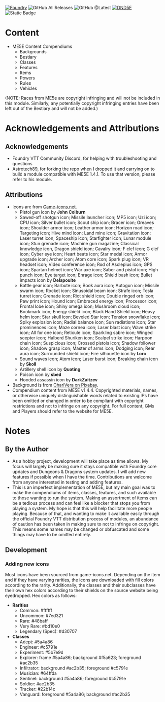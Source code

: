 [![Foundry](https://img.shields.io/badge/Foundry%40CompatibleCore-v12-brightgreen)](https://foundryvtt.com/)
![GitHub All Releases](https://img.shields.io/github/downloads/sparkcity/fvtt-me5e/total)
![GitHub @Latest](https://img.shields.io/github/downloads/sparkcity/fvtt-me5e/latest/total)
[![DND5E](https://img.shields.io/badge/DnD5E-3.3.1-red)](https://gitlab.com/foundrynet/dnd5e)
![Static Badge](https://img.shields.io/badge/ME5E-1.4.4-blue)

# Content

- ME5E Content Compendiums
  - Backgrounds
  - Bestiary
  - Classes
  - Features
  - Items
  - Powers
  - Rules
  - Vehicles

(NOTE: Races from ME5e are copyright infringing and will not be included in this module. Similarly, any potentially copyright infringing entries have been left out of the Bestiary and will not be added.)

# Acknowledgements and Attributions

## Acknowledgements

- Foundry VTT Community Discord, for helping with troubleshooting and questions
- Astrotech89, for forking the repo when I dropped it and carrying on to build a module compatible with ME5E 1.4.1. To use that version, please refer to his module.

## Attributions

- Icons are from [Game-icons.net](https://game-icons.net/).
  - Pistol gun icon by **John Colburn**
  - Sawed-off shotgun icon; Missile launcher icon; MP5 icon; Uzi icon; CPU icon; Silver bullet icon; Scout ship icon; Bracer icon; Greaves icon; Shoulder armor icon; Leather armor icon; Horizon road icon; Targeting icon; Hive mind icon; Land mine icon; Gravitation icon; Laser turret icon; Spaceship icon; Starfighter icon; Lunar module icon; Stun grenade icon; Machine gun magazine; Classical knowledge icon, Dragon shield icon; Cavalry icon; F clef icon; G clef icon; Cyber eye icon; Heart beats icon; Star medal icon; Armor upgrade icon; Archer icon; Atom core icon; Spark plug icon; VR headset icon; Video conference icon; Rod of Asclepius icon; GPS icon; Spartan helmet icon; War axe icon; Saber and pistol icon; High punch icon; Eye target icon; Enrage icon; Shield bash icon; Bullet impacts icon by **Delapouite**
  - Battle gear icon; Barbute icon; Book aura icon; Autogun icon; Missile swarm icon; Rocket icon; Sinusoidal beam icon; Strafe icon; Tesla turret icon; Grenade icon; Riot shield icon; Double ringed orb icon; Paw print icon; Hound icon; Embraced energy icon; Processor icon; Frontal lobe icon; Shiny omega icon; Mushroom cloud icon; Bookmark icon; Energy shield icon; Black Hand Shield icon; Heavy helm icon; Star skull icon; Beveled Star icon; Tension snowflake icon; Spiky explosion icon; Radial balance icon; Sun radiations icon; Star prominences icon; Maze cornea icon; Laser blast icon; Wave strike icon; All for one icon; Reticule icon; Sparkling sabre icon; Winged scepter icon; Halberd Shuriken icon; Scalpel strike icon; Harpoon chain icon; Suspicious icon; Crossed pistols icon; Shadow follower icon; Shadow grasp icon; Master of arms icon; Dodging icon; Rear aura icon; Surrounded shield icon; Fire silhouette icon by **Lorc**
  - Sound waves icon; Atom icon; Laser burst icon; Breaking chain icon by **Skoll**
  - Artillery shell icon by **Quoting**
  - Poison icon by **sbed**
  - Hooded assassin icon by **DarkZaitzev**
- Background is from [CharlVera on Pixabay](https://pixabay.com/illustrations/space-earth-gala-planet-universe-4634011/).
- Compendium content from ME5E v1.4.4. Copyrighted materials, names, or otherwise uniquely distinguishable words related to existing IPs have been omitted or changed in order to be compliant with copyright restrictions and not to infringe on any copyright. For full content, GMs and Players should refer to the website for ME5E.

# Notes

## By the Author

- As a hobby project, development will take place as time allows. My focus will largely be making sure it stays compatible with Foundry core updates and Dungeons & Dragons system updates. I will add new features if possible when I have the time. Contributions are welcome from anyone interested in testing and adding features.
- This is an imperfect implementation of ME5E, but my main goal was to make the compendiums of items, classes, features, and such available to those wanting to run the system. Making an assortment of items can be a tedious process and can feel like a blocker that stops you from playing a system. My hope is that this will help facilitate more people playing. Because of that, and wanting to make it available easily through the official Foundry VTT distribution process of modules, an abundance of caution has been taken in making sure to not to infringe on copyright. This means some names may be changed or obfuscated and some things may have to be omitted entirely.

## Development

### Adding new icons

Most icons have been sourced from game-icons.net. Depending on the item and if they have varying rarities, the icons are downloaded with fill colors according to the rarity. Additionally, the classes and their subclasses have their own hex colors according to their shields on the source website being eyedropped. Hex colors as follows:

- **Rarities**
  - Common: #ffffff
  - Uncommon: #7ed321
  - Rare: #48baff
  - Very Rare: #bd10e0
  - Legendary (Spec): #d30707
- **Classes**
  - Adept: #5a4a86
  - Engineer: #c5791e
  - Experiment: #5b7e9d
  - Explorer: frame #5a4a86; background #f5a623; foreground #ac2b35
  - Infiltrator: background #ac2b35; foreground #c5791e
  - Musician: #64ffda
  - Sentinel: background #5a4a86; foreground #c5791e
  - Soldier: #ac2b35
  - Tracker: #22b14c
  - Vanguard: foreground #5a4a86; background #ac2b35
